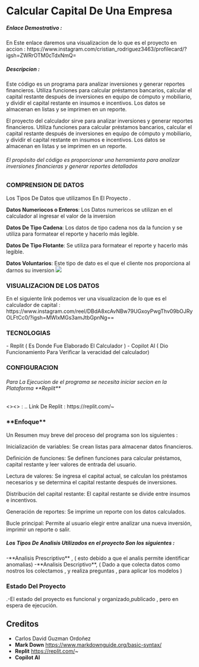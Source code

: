 <h1> Calcular Capital De Una Empresa</h1>

<h5>Enlace Demostrativo :</h5>
En Este enlace daremos una visualizacion de lo que es el proyecto en accion : https://www.instagram.com/cristian_rodriguez3463/profilecard/?igsh=ZWRrOTM0cTdxNmQ=

<h5>Descripcion :</h5>
Este código es un programa para analizar inversiones y generar reportes financieros. Utiliza funciones para calcular préstamos bancarios, calcular el capital restante después de inversiones en equipo de cómputo y mobiliario, y dividir el capital restante en insumos e incentivos. Los datos se almacenan en listas y se imprimen en un reporte.

El proyecto del calculador sirve  para analizar inversiones y generar reportes financieros. Utiliza funciones para calcular préstamos bancarios, calcular el capital restante después de inversiones en equipo de cómputo y mobiliario, y dividir el capital restante en insumos e incentivos. Los datos se almacenan en listas y se imprimen en un reporte.

<h6>El propósito del código es proporcionar una herramienta para analizar inversiones financieras y generar reportes detallados </h6>
 

<h3>COMPRENSION DE DATOS  </h3>
<p>Los Tipos De Datos que utilizamos En El Proyecto .</p>

**Datos Numeriocos o Enteros**: Los Datos numericos se utilizan en el calculador al ingresar el valor de la inversion 

**Datos De Tipo Cadena**: Los datos de tipo cadena nos da la funcion y se utiliza para formatear el reporte y hacerlo más legible.

**Datos  De Tipo Flotante**:  Se utiliza para formatear el reporte y hacerlo más legible.

**Datos Voluntarios**: Este tipo de dato es el que el cliente nos proporciona al darnos su inversion
![](https://www.google.com/url?sa=i&url=https%3A%2F%2Ffacturama.mx%2Fblog%2Fcapital-financiero%2F&psig=AOvVaw0Jf20DuaxQ8eISzk9JdOaM&ust=1729745809378000&source=images&cd=vfe&opi=89978449&ved=0CBQQjRxqFwoTCICis7rbo4kDFQAAAAAdAAAAABAE)

<h3>VISUALIZACION  DE LOS  DATOS  </h3>
En el siguiente link podemos ver una visualizacion de lo que es el calculador de capital : https://www.instagram.com/reel/DBdA8xcAvNBw79UGxoyPwgThv09bOJRyOLFtCc0/?igsh=MWlxMGs3amJtbGpnNg==

<h3>TECNOLOGIAS</h3>
- Replit ( Es  Donde Fue Elaborado El Calculador )
- Copilot AI ( Dio Funcionamiento Para Verificar la veracidad del calculador)

<h3>CONFIGURACION</h3>
<h6>Para La Ejecucion de el programa se necesita iniciar secion en la Plataforma **Replit** </h6>
 <><> : </></>.. Link De Replit : https://replit.com/~


 <h3>**Enfoque**</h3>
  Un Resumen muy breve del proceso del programa son los siguientes :
  
Inicialización de variables: Se crean listas para almacenar datos financieros.

Definición de funciones: Se definen funciones para calcular préstamos, capital restante y leer valores de entrada del usuario.

Lectura de valores: Se ingresa el capital actual, se calculan los préstamos necesarios y se determina el capital restante después de inversiones.

Distribución del capital restante: El capital restante se divide entre insumos e incentivos.

Generación de reportes: Se imprime un reporte con los datos calculados.

Bucle principal: Permite al usuario elegir entre analizar una nueva inversión, imprimir un reporte o salir.

<h5>Los Tipos De Analisis Utilizados en el proyecto  Son los siguientes  :</h5>
 -**Analisis Prescriptivo** , ( esto debido a que el analis permite identificar  anomalias)
 -**Analisis Descriptivo**, ( Dado a que colecta datos como nostros los colectamos , y realiza preguntas , para aplicar los modelos ) 




<h3>Estado Del Proyecto  </h3>

.-El estado del proyecto es funcional y organizado,publicado ,  pero en espera de ejecución.



<h2>Creditos </h2>

- Carlos David Guzman Ordoñez
- **Mark Down**  https://www.markdownguide.org/basic-syntax/
- **Replit**  https://replit.com/~
- **Copilot AI**











